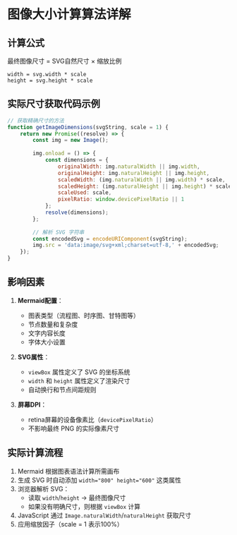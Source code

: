 # 图像大小计算算法详解

## 计算公式

最终图像尺寸 = SVG自然尺寸 × 缩放比例

```
width = svg.width * scale
height = svg.height * scale
```

## 实际尺寸获取代码示例

```javascript
// 获取精确尺寸的方法
function getImageDimensions(svgString, scale = 1) {
    return new Promise((resolve) => {
        const img = new Image();
        
        img.onload = () => {
            const dimensions = {
                originalWidth: img.naturalWidth || img.width,
                originalHeight: img.naturalHeight || img.height,
                scaledWidth: (img.naturalWidth || img.width) * scale,
                scaledHeight: (img.naturalHeight || img.height) * scale,
                scaleUsed: scale,
                pixelRatio: window.devicePixelRatio || 1
            };
            resolve(dimensions);
        };
        
        // 解析 SVG 字符串
        const encodedSvg = encodeURIComponent(svgString);
        img.src = 'data:image/svg+xml;charset=utf-8,' + encodedSvg;
    });
}
```

## 影响因素

1. **Mermaid配置**：
   - 图表类型（流程图、时序图、甘特图等）
   - 节点数量和复杂度
   - 文字内容长度
   - 字体大小设置

2. **SVG属性**：
   - `viewBox` 属性定义了 SVG 的坐标系统
   - `width` 和 `height` 属性定义了渲染尺寸
   - 自动换行和节点间距规则

3. **屏幕DPI**：
   - retina屏幕的设备像素比（`devicePixelRatio`）
   - 不影响最终 PNG 的实际像素尺寸

## 实际计算流程

1. Mermaid 根据图表语法计算所需画布
2. 生成 SVG 时自动添加 `width="800" height="600"` 这类属性
3. 浏览器解析 SVG：
   - 读取 `width`/`height` → 最终图像尺寸
   - 如果没有明确尺寸，则根据 `viewBox` 计算
4. JavaScript 通过 `Image.naturalWidth`/`naturalHeight` 获取尺寸
5. 应用缩放因子（scale = 1 表示100%）
